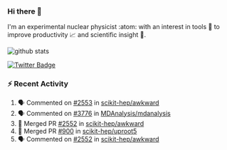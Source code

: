 ### Hi there 👋 

I'm an experimental nuclear physicist :atom: with an interest in tools :wrench: to improve productivity :chart_with_upwards_trend: and scientific insight :telescope:.

![github stats](https://github-readme-stats.vercel.app/api?username=agoose77&show_icons=true&hide_rank=true&hide_title=true&bg_color=30,e76445,904e95&text_color=efe3ec&icon_color=efe3ec)
<!--
**agoose77/agoose77** is a ✨ _special_ ✨ repository because its `README.md` (this file) appears on your GitHub profile.

Here are some ideas to get you started:

- 🔭 I’m currently working on ...
- 🌱 I’m currently learning ...
- 👯 I’m looking to collaborate on ...
- 🤔 I’m looking for help with ...
- 💬 Ask me about ...
- 📫 How to reach me: ...
- 😄 Pronouns: ...
- ⚡ Fun fact: ...
-->

[![Twitter Badge](https://img.shields.io/twitter/follow/agoose77?style=flat-square&logo=Twitter&logoColor=white&color=cornflowerblue)](https://twitter.com/agoose77)

### :zap: Recent Activity

<!--START_SECTION:activity-->
1. 🗣 Commented on [#2553](https://github.com/scikit-hep/awkward/issues/2553) in [scikit-hep/awkward](https://github.com/scikit-hep/awkward)
2. 🗣 Commented on [#3776](https://github.com/MDAnalysis/mdanalysis/issues/3776) in [MDAnalysis/mdanalysis](https://github.com/MDAnalysis/mdanalysis)
3. 🎉 Merged PR [#2552](https://github.com/scikit-hep/awkward/pull/2552) in [scikit-hep/awkward](https://github.com/scikit-hep/awkward)
4. 🎉 Merged PR [#900](https://github.com/scikit-hep/uproot5/pull/900) in [scikit-hep/uproot5](https://github.com/scikit-hep/uproot5)
5. 🗣 Commented on [#2552](https://github.com/scikit-hep/awkward/issues/2552) in [scikit-hep/awkward](https://github.com/scikit-hep/awkward)
<!--END_SECTION:activity-->
